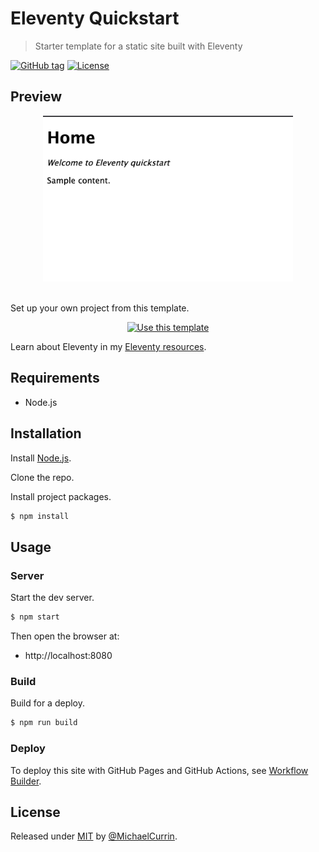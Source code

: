 # Eleventy Quickstart
> Starter template for a static site built with Eleventy

[![GitHub tag](https://img.shields.io/github/tag/MichaelCurrin/eleventy-quickstart?include_prereleases=&sort=semver&color=blue)](https://github.com/MichaelCurrin/eleventy-quickstart/releases/)
[![License](https://img.shields.io/badge/License-MIT-blue)](#license)


## Preview

<div align="center">
    <img src="/sample.png" alt="Sample screenshot" width="400">
</div>

<br>

Set up your own project from this template.

<div align="center">

[![Use this template](https://img.shields.io/badge/Generate-Use_this_template-2ea44f?style=for-the-badge)](https://github.com/MichaelCurrin/eleventy-quickstart/generate)

</div>

Learn about Eleventy in my [Eleventy resources](https://michaelcurrin.github.io/dev-resources/resources/javascript/packages/eleventy/).


## Requirements

- Node.js


## Installation

Install [Node.js](https://nodejs.org/).

Clone the repo.

Install project packages.
```sh
$ npm install
```


## Usage

### Server

Start the dev server.

```sh
$ npm start
```

Then open the browser at:

- http://localhost:8080

### Build

Build for a deploy.

```sh
$ npm run build
```

### Deploy

To deploy this site with GitHub Pages and GitHub Actions, see [Workflow Builder](https://michaelcurrin.github.io/workflow-builder/).


## License

Released under [MIT](/LICENSE) by [@MichaelCurrin](https://github.com/MichaelCurrin).
